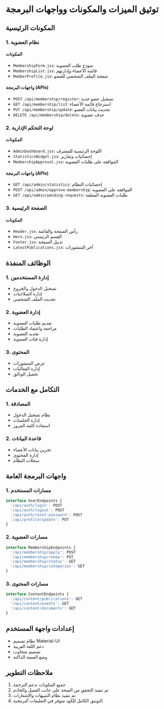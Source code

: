 # توثيق الميزات والمكونات وواجهات البرمجة

## المكونات الرئيسية

### 1. نظام العضوية
#### المكونات
- `MembershipForm.jsx`: نموذج طلب العضوية
- `MembershipList.jsx`: قائمة الأعضاء وإدارتهم
- `MemberProfile.jsx`: صفحة الملف الشخصي للعضو

#### واجهات البرمجة (APIs)
- `POST /api/membership/register`: تسجيل عضو جديد
- `GET /api/membership/list`: استرجاع قائمة الأعضاء
- `PUT /api/membership/update`: تحديث بيانات العضو
- `DELETE /api/membership/delete`: حذف عضوية

### 2. لوحة التحكم الإدارية
#### المكونات
- `AdminDashboard.jsx`: اللوحة الرئيسية للمشرف
- `StatisticsWidget.jsx`: إحصائيات وتقارير
- `MembershipApproval.jsx`: الموافقة على طلبات العضوية

#### واجهات البرمجة (APIs)
- `GET /api/admin/statistics`: إحصائيات النظام
- `POST /api/admin/approve-membership`: الموافقة على العضوية
- `GET /api/admin/pending-requests`: طلبات العضوية المعلقة

### 3. الصفحة الرئيسية
#### المكونات
- `Header.jsx`: رأس الصفحة والقائمة
- `Hero.jsx`: القسم الرئيسي
- `Footer.jsx`: تذييل الصفحة
- `LatestPublications.jsx`: آخر المنشورات

## الوظائف المنفذة

### 1. إدارة المستخدمين
- تسجيل الدخول والخروج
- إدارة الصلاحيات
- تحديث الملف الشخصي

### 2. إدارة العضوية
- تقديم طلبات العضوية
- مراجعة واعتماد الطلبات
- تجديد العضوية
- إدارة فئات العضوية

### 3. المحتوى
- عرض المنشورات
- إدارة الفعاليات
- تحميل الوثائق

## التكامل مع الخدمات

### 1. المصادقة
- نظام تسجيل الدخول
- إدارة الجلسات
- استعادة كلمة المرور

### 2. قاعدة البيانات
- تخزين بيانات الأعضاء
- إدارة المحتوى
- سجلات النظام

## واجهات البرمجة العامة

### 1. مسارات المستخدم
```typescript
interface UserEndpoints {
  '/api/auth/login': POST
  '/api/auth/logout': POST
  '/api/auth/reset-password': POST
  '/api/profile/update': PUT
}
```

### 2. مسارات العضوية
```typescript
interface MembershipEndpoints {
  '/api/membership/apply': POST
  '/api/membership/renew': PUT
  '/api/membership/status': GET
  '/api/membership/categories': GET
}
```

### 3. مسارات المحتوى
```typescript
interface ContentEndpoints {
  '/api/content/publications': GET
  '/api/content/events': GET
  '/api/content/documents': GET
}
```

## إعدادات واجهة المستخدم
- نظام تصميم Material-UI
- دعم اللغة العربية
- تصميم متجاوب
- وضع السمة الداكنة

## ملاحظات التطوير
1. جميع المكونات تدعم الترجمة
2. تم تنفيذ التحقق من الصحة على جانب العميل والخادم
3. تم تنفيذ نظام التنبيهات والإشعارات
4. التوثيق الكامل للكود متوفر في التعليقات البرمجية